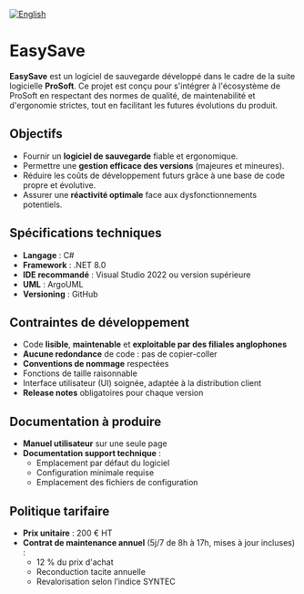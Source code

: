 [![English](https://flagcdn.com/w40/gb.png)](.translations/README.en.md)

# EasySave

**EasySave** est un logiciel de sauvegarde développé dans le cadre de la suite logicielle **ProSoft**. Ce projet est conçu pour s'intégrer à l'écosystème de ProSoft en respectant des normes de qualité, de maintenabilité et d'ergonomie strictes, tout en facilitant les futures évolutions du produit.

## Objectifs

- Fournir un **logiciel de sauvegarde** fiable et ergonomique.
- Permettre une **gestion efficace des versions** (majeures et mineures).
- Réduire les coûts de développement futurs grâce à une base de code propre et évolutive.
- Assurer une **réactivité optimale** face aux dysfonctionnements potentiels.

## Spécifications techniques

- **Langage** : C#
- **Framework** : .NET 8.0
- **IDE recommandé** : Visual Studio 2022 ou version supérieure
- **UML** : ArgoUML 
- **Versioning** : GitHub

## Contraintes de développement

- Code **lisible**, **maintenable** et **exploitable par des filiales anglophones**
- **Aucune redondance** de code : pas de copier-coller
- **Conventions de nommage** respectées
- Fonctions de taille raisonnable
- Interface utilisateur (UI) soignée, adaptée à la distribution client
- **Release notes** obligatoires pour chaque version

## Documentation à produire

- **Manuel utilisateur** sur une seule page
- **Documentation support technique** :
  - Emplacement par défaut du logiciel
  - Configuration minimale requise
  - Emplacement des fichiers de configuration

## Politique tarifaire

- **Prix unitaire** : 200 € HT
- **Contrat de maintenance annuel** (5j/7 de 8h à 17h, mises à jour incluses) :
  - 12 % du prix d'achat
  - Reconduction tacite annuelle
  - Revalorisation selon l’indice SYNTEC
